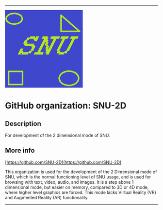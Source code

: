 
***

![SNU_blue_and_gold_legacy_icon.png failed to load. The file may be missing or corrupt. Check the file path for errors first.](/AdditionalInfo/1/SNU-2D/SNU_blue_and_gold_legacy_icon.png)

# GitHub organization: SNU-2D

## Description

For development of the 2 dimensional mode of SNU.

## More info

[https://github.com/SNU-2D](https://github.com/SNU-2D)

This organization is used for the development of the 2 Dimensional mode of SNU, which is the normal functioning level of SNU usage, and is used for browsing with text, video, audio, and images. It is a step above 1 dimensional mode, but easier on memory, compared to 3D or 4D mode, where higher level graphics are forced. This mode lacks Virtual Reality (VR) and Augmented Reality (AR) functionality.

***
